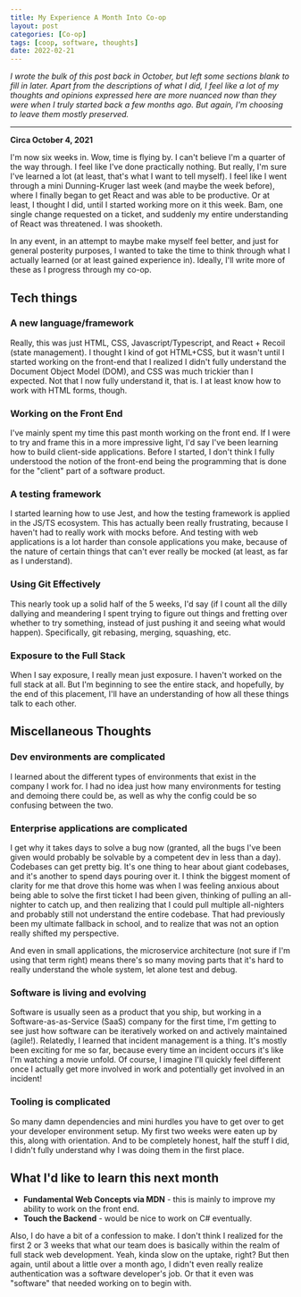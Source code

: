 ```yaml
---
title: My Experience A Month Into Co-op
layout: post
categories: [Co-op]
tags: [coop, software, thoughts]
date: 2022-02-21
---
```


*I wrote the bulk of this post back in October, but left some sections blank to fill in later. Apart from the descriptions of what I did, I feel like a lot of my thoughts and opinions expressed here are more nuanced now than they were when I truly started back a few months ago. But again, I'm choosing to leave them mostly preserved.*

-----
**Circa October 4, 2021**

I'm now six weeks in. Wow, time is flying by. I can't believe I'm a quarter of the way through. I feel like I've done practically nothing. But really, I'm sure I've learned a lot (at least, that's what I want to tell myself). I feel like I went through a mini Dunning-Kruger last week (and maybe the week before), where I finally began to get React and was able to be productive. Or at least, I thought I did, until I started working more on it this week. Bam, one single change requested on a ticket, and suddenly my entire understanding of React was threatened. I was shooketh.

In any event, in an attempt to maybe make myself feel better, and just for general posterity purposes, I wanted to take the time to think through what I actually learned (or at least gained experience in). Ideally, I'll write more of these as I progress through my co-op.

## Tech things

### A new language/framework

Really, this was just HTML, CSS, Javascript/Typescript, and React + Recoil (state management). I thought I kind of got HTML+CSS, but
it wasn't until I started working on the front-end that I realized I didn't fully understand the Document Object Model (DOM), and CSS
was much trickier than I expected. Not that I now fully understand it, that is. I at least know how to work with HTML forms, though.

### Working on the Front End

I've mainly spent my time this past month working on the front end. If I were to try and frame this in a more impressive light, I'd say I've been learning how to build client-side applications. Before I started, I don't think I fully understood the notion of the front-end being the programming that is done for the "client" part of a software product.

### A testing framework

I started learning how to use Jest, and how the testing framework is applied in the JS/TS ecosystem. This has actually been really frustrating, because I haven't had to really work with mocks before. And testing with web applications is a lot harder than console applications you make, because of the nature of certain things that can't ever really be mocked (at least, as far as I understand).

### Using Git Effectively

This nearly took up a solid half of the 5 weeks, I'd say (if I count all the dilly dallying and meandering I spent trying to figure out things and fretting over whether to try something, instead of just pushing it and seeing what would happen). Specifically, git rebasing, merging, squashing, etc.

### Exposure to the Full Stack

When I say exposure, I really mean just exposure. I haven't worked on the full stack at all. But I'm beginning to see the entire stack, and hopefully, by the end of this placement, I'll have an understanding of how all these things talk to each other.

## Miscellaneous Thoughts

### Dev environments are complicated

I learned about the different types of environments that exist in the company I work for. I had no idea just how many environments for testing and demoing there could be, as well as why the config could be so confusing between the two.

### Enterprise applications are complicated

I get why it takes days to solve a bug now (granted, all the bugs I've been given would probably be solvable by a competent dev in less than a day). Codebases can get pretty big. It's one thing to hear about giant codebases, and it's another to spend days pouring over it. I think the biggest moment of clarity for me that drove this home was when I was feeling anxious about being able to solve the first ticket I had been given, thinking of pulling an all-nighter to catch up, and then realizing that I could pull multiple all-nighters and probably still not understand the entire codebase. That had previously been my ultimate fallback in school, and to realize that was not an option really shifted my perspective.

And even in small applications, the microservice architecture (not sure if I'm using that term right) means there's so many moving parts that it's hard to really understand the whole system, let alone test and debug.

### Software is living and evolving

Software is usually seen as a product that you ship, but working in a Software-as-as-Service (SaaS) company for the first time, I'm getting to see just how software can be iteratively worked on and actively maintained (agile!). Relatedly, I learned that incident management is a thing. It's mostly been exciting for me so far, because every time an incident occurs it's like I'm watching a movie unfold. Of course, I imagine I'll quickly feel different once I actually get more involved in work and potentially get involved in an incident!

### Tooling is complicated

So many damn dependencies and mini hurdles you have to get over to get your developer environment setup. My first two weeks were eaten up by this, along with orientation. And to be completely honest, half the stuff I did, I didn't fully understand why I was doing them in the first place.

## What I'd like to learn this next month

- **Fundamental Web Concepts via MDN** - this is mainly to improve my ability to work on the front end.
- **Touch the Backend** - would be nice to work on C# eventually.

Also, I do have a bit of a confession to make. I don't think I realized for the first 2 or 3 weeks that what our team does is basically within the realm of full stack web development. Yeah, kinda slow on the uptake, right? But then again, until about a little over a month ago, I didn't even really realize authentication was a software developer's job. Or that it even was "software" that needed working on to begin with.

